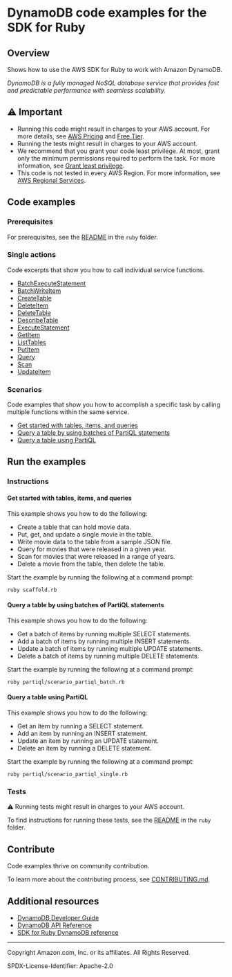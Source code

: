 # DynamoDB code examples for the SDK for Ruby

## Overview

Shows how to use the AWS SDK for Ruby to work with Amazon DynamoDB.

<!--custom.overview.start-->
<!--custom.overview.end-->

_DynamoDB is a fully managed NoSQL database service that provides fast and predictable performance with seamless scalability._

## ⚠ Important

* Running this code might result in charges to your AWS account. For more details, see [AWS Pricing](https://aws.amazon.com/pricing/) and [Free Tier](https://aws.amazon.com/free/).
* Running the tests might result in charges to your AWS account.
* We recommend that you grant your code least privilege. At most, grant only the minimum permissions required to perform the task. For more information, see [Grant least privilege](https://docs.aws.amazon.com/IAM/latest/UserGuide/best-practices.html#grant-least-privilege).
* This code is not tested in every AWS Region. For more information, see [AWS Regional Services](https://aws.amazon.com/about-aws/global-infrastructure/regional-product-services).

<!--custom.important.start-->
<!--custom.important.end-->

## Code examples

### Prerequisites

For prerequisites, see the [README](../../README.md#Prerequisites) in the `ruby` folder.


<!--custom.prerequisites.start-->
<!--custom.prerequisites.end-->

### Single actions

Code excerpts that show you how to call individual service functions.

- [BatchExecuteStatement](partiql/partiql_batch.rb#L12)
- [BatchWriteItem](scaffold.rb#L83)
- [CreateTable](scaffold.rb#L56)
- [DeleteItem](basics/dynamodb_basics.rb#L127)
- [DeleteTable](scaffold.rb#L109)
- [DescribeTable](scaffold.rb#L37)
- [ExecuteStatement](partiql/partiql_single.rb#L12)
- [GetItem](basics/dynamodb_basics.rb#L40)
- [ListTables](scaffold.rb#L20)
- [PutItem](basics/dynamodb_basics.rb#L23)
- [Query](basics/dynamodb_basics.rb#L75)
- [Scan](basics/dynamodb_basics.rb#L94)
- [UpdateItem](basics/dynamodb_basics.rb#L55)

### Scenarios

Code examples that show you how to accomplish a specific task by calling multiple
functions within the same service.

- [Get started with tables, items, and queries](scaffold.rb)
- [Query a table by using batches of PartiQL statements](partiql/scenario_partiql_batch.rb)
- [Query a table using PartiQL](partiql/scenario_partiql_single.rb)


<!--custom.examples.start-->
<!--custom.examples.end-->

## Run the examples

### Instructions


<!--custom.instructions.start-->
<!--custom.instructions.end-->



#### Get started with tables, items, and queries

This example shows you how to do the following:

- Create a table that can hold movie data.
- Put, get, and update a single movie in the table.
- Write movie data to the table from a sample JSON file.
- Query for movies that were released in a given year.
- Scan for movies that were released in a range of years.
- Delete a movie from the table, then delete the table.

<!--custom.scenario_prereqs.dynamodb_Scenario_GettingStartedMovies.start-->
<!--custom.scenario_prereqs.dynamodb_Scenario_GettingStartedMovies.end-->

Start the example by running the following at a command prompt:

```
ruby scaffold.rb
```

<!--custom.scenarios.dynamodb_Scenario_GettingStartedMovies.start-->
<!--custom.scenarios.dynamodb_Scenario_GettingStartedMovies.end-->

#### Query a table by using batches of PartiQL statements

This example shows you how to do the following:

- Get a batch of items by running multiple SELECT statements.
- Add a batch of items by running multiple INSERT statements.
- Update a batch of items by running multiple UPDATE statements.
- Delete a batch of items by running multiple DELETE statements.

<!--custom.scenario_prereqs.dynamodb_Scenario_PartiQLBatch.start-->
<!--custom.scenario_prereqs.dynamodb_Scenario_PartiQLBatch.end-->

Start the example by running the following at a command prompt:

```
ruby partiql/scenario_partiql_batch.rb
```

<!--custom.scenarios.dynamodb_Scenario_PartiQLBatch.start-->
<!--custom.scenarios.dynamodb_Scenario_PartiQLBatch.end-->

#### Query a table using PartiQL

This example shows you how to do the following:

- Get an item by running a SELECT statement.
- Add an item by running an INSERT statement.
- Update an item by running an UPDATE statement.
- Delete an item by running a DELETE statement.

<!--custom.scenario_prereqs.dynamodb_Scenario_PartiQLSingle.start-->
<!--custom.scenario_prereqs.dynamodb_Scenario_PartiQLSingle.end-->

Start the example by running the following at a command prompt:

```
ruby partiql/scenario_partiql_single.rb
```

<!--custom.scenarios.dynamodb_Scenario_PartiQLSingle.start-->
<!--custom.scenarios.dynamodb_Scenario_PartiQLSingle.end-->

### Tests

⚠ Running tests might result in charges to your AWS account.


To find instructions for running these tests, see the [README](../../README.md#Tests)
in the `ruby` folder.



<!--custom.tests.start-->

## Contribute
Code examples thrive on community contribution.

To learn more about the contributing process, see [CONTRIBUTING.md](../../../CONTRIBUTING.md).
<!--custom.tests.end-->

## Additional resources

- [DynamoDB Developer Guide](https://docs.aws.amazon.com/amazondynamodb/latest/developerguide/Introduction.html)
- [DynamoDB API Reference](https://docs.aws.amazon.com/amazondynamodb/latest/APIReference/Welcome.html)
- [SDK for Ruby DynamoDB reference](https://docs.aws.amazon.com/sdk-for-ruby/v3/api/Aws/Dynamodb.html)

<!--custom.resources.start-->
<!--custom.resources.end-->

---

Copyright Amazon.com, Inc. or its affiliates. All Rights Reserved.

SPDX-License-Identifier: Apache-2.0